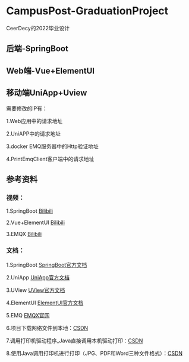 # CampusPost-GraduationProject
CeerDecy的2022毕业设计
## 后端-SpringBoot
## Web端-Vue+ElementUI
## 移动端UniApp+Uview

需要修改的IP有：

1.Web应用中的请求地址

2.UniAPP中的请求地址

3.docker EMQ服务器中的Http验证地址

4.PrintEmqClient客户端中的请求地址

## 参考资料

### 视频：

1.SpringBoot [Bilibili](https://www.bilibili.com/video/BV19K4y1L7MT)

2.Vue+ElementUI [Bilibili](https://www.bilibili.com/video/BV1x64y1S7S7)

3.EMQX [Bilibili](https://www.bilibili.com/video/BV1o5411E7V1)

### 文档：

1.SpringBoot	[SpringBoot官方文档](https://docs.spring.io/spring-boot/docs/current/reference/html/)

2.UniApp [UniApp官方文档](https://uniapp.dcloud.io/)

3.UView [UView官方文档](https://www.uviewui.com/)

4.ElementUI [ElementUI官方文档](https://element.eleme.io/#/)

5.EMQ [EMQX官网](https://www.emqx.io/zh)

6.项目下载网络文件到本地：[CSDN](https://blog.csdn.net/qq_27348837/article/details/104690215)

7.调用打印机驱动程序_Java直接调用本机驱动打印：[CSDN](https://blog.csdn.net/weixin_30610943/article/details/114135641)

8.使用Java调用打印机进行打印（JPG、PDF和Word三种文件格式）：[CSDN](https://blog.csdn.net/vatxiongxiaohui/article/details/83985896?ops_request_misc=%257B%2522request%255Fid%2522%253A%2522162755464016780262586875%2522%252C%2522scm%2522%253A%252220140713.130102334.pc%255Fall.%2522%257D&request_id=162755464016780262586875&biz_id=0&utm_medium=distribute.pc_search_result.none-task-blog-2~all~first_rank_v2~rank_v29-2-83985896.first_rank_v2_pc_rank_v29&utm_term=java%E8%B0%83%E7%94%A8%E6%9C%AC%E5%9C%B0%E6%89%93%E5%8D%B0%E6%9C%BA%E6%89%93%E5%8D%B0docx&spm=1018.2226.3001.4187)

